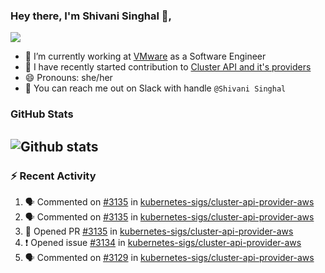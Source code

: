### Hey there, I'm Shivani Singhal 👋, 
![](https://komarev.com/ghpvc/?username=shivi28&color=green)

- 🔭 I’m currently working at [VMware](https://tanzu.vmware.com/) as a Software Engineer
- 👯 I have recently started contribution to [Cluster API and it's providers](https://github.com/kubernetes-sigs/cluster-api)
- 😄 Pronouns: she/her
- 💞️ You can reach me out on Slack with handle `@Shivani Singhal` 


### GitHub Stats

![Github stats](https://github-readme-stats.vercel.app/api?username=shivi28&count_private=true&show_icons=true&theme=dark&include_all_commits=true)
---

### :zap: Recent Activity

<!--START_SECTION:activity-->
1. 🗣 Commented on [#3135](https://github.com/kubernetes-sigs/cluster-api-provider-aws/issues/3135) in [kubernetes-sigs/cluster-api-provider-aws](https://github.com/kubernetes-sigs/cluster-api-provider-aws)
2. 🗣 Commented on [#3135](https://github.com/kubernetes-sigs/cluster-api-provider-aws/issues/3135) in [kubernetes-sigs/cluster-api-provider-aws](https://github.com/kubernetes-sigs/cluster-api-provider-aws)
3. 💪 Opened PR [#3135](https://github.com/kubernetes-sigs/cluster-api-provider-aws/pull/3135) in [kubernetes-sigs/cluster-api-provider-aws](https://github.com/kubernetes-sigs/cluster-api-provider-aws)
4. ❗️ Opened issue [#3134](https://github.com/kubernetes-sigs/cluster-api-provider-aws/issues/3134) in [kubernetes-sigs/cluster-api-provider-aws](https://github.com/kubernetes-sigs/cluster-api-provider-aws)
5. 🗣 Commented on [#3129](https://github.com/kubernetes-sigs/cluster-api-provider-aws/issues/3129) in [kubernetes-sigs/cluster-api-provider-aws](https://github.com/kubernetes-sigs/cluster-api-provider-aws)
<!--END_SECTION:activity-->

